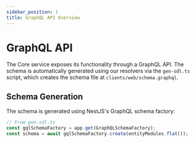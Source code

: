 ```yaml
---
sidebar_position: 1
title: GraphQL API Overview
---
```


# GraphQL API

The Core service exposes its functionality through a GraphQL API. The schema is automatically generated using our resolvers via the `gen-sdl.ts` script, which creates the schema file at `clients/web/schema.graphql`.

## Schema Generation

The schema is generated using NestJS's GraphQL schema factory:

```typescript
// From gen-sdl.ts
const gqlSchemaFactory = app.get(GraphQLSchemaFactory);
const schema = await gqlSchemaFactory.create(entityModules.flat());
```
